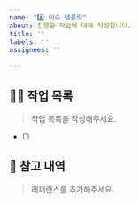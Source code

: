 ```yaml
---
name: "#️⃣ 이슈 템플릿"
about: 진행할 작업에 대해 작성합니다.
title: ''
labels: ''
assignees: ''

---
```


## 🧑‍💻 작업 목록

> 작업 목록을 작성해주세요.

- [ ]

## 💾 참고 내역

> 레퍼런스를 추가해주세요.
